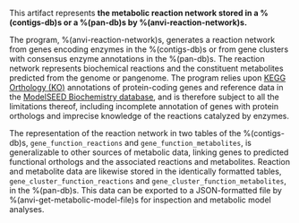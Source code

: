This artifact represents **the metabolic reaction network stored in a %(contigs-db)s or a %(pan-db)s by %(anvi-reaction-network)s.**

The program, %(anvi-reaction-network)s, generates a reaction network from genes encoding enzymes in the %(contigs-db)s or from gene clusters with consensus enzyme annotations in the %(pan-db)s. The reaction network represents biochemical reactions and the constituent metabolites predicted from the genome or pangenome. The program relies upon [KEGG Orthology (KO)](https://www.genome.jp/kegg/ko.html) annotations of protein-coding genes and reference data in the [ModelSEED Biochemistry database](https://github.com/ModelSEED/ModelSEEDDatabase), and is therefore subject to all the limitations thereof, including incomplete annotation of genes with protein orthologs and imprecise knowledge of the reactions catalyzed by enzymes.

The representation of the reaction network in two tables of the %(contigs-db)s, `gene_function_reactions` and `gene_function_metabolites`, is generalizable to other sources of metabolic data, linking genes to predicted functional orthologs and the associated reactions and metabolites. Reaction and metabolite data are likewise stored in the identically formatted tables, `gene_cluster_function_reactions` and `gene_cluster_function_metabolites`, in the %(pan-db)s. This data can be exported to a JSON-formatted file by %(anvi-get-metabolic-model-file)s for inspection and metabolic model analyses.
